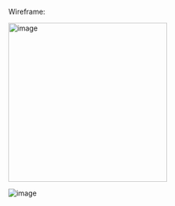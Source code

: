 Wireframe:

<img width="316" alt="image" src="https://user-images.githubusercontent.com/105599499/172204230-33202a1f-7fb3-40ec-899d-026ae79215ed.png">

![image](https://user-images.githubusercontent.com/105599499/172204378-94b540aa-c825-4c8f-97bd-d80a5797bf68.png)

